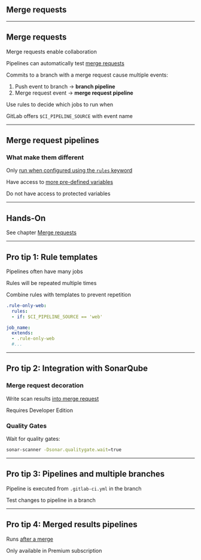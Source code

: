 <!-- .slide: id="gitlab_merge_requests" class="vertical-center" -->

<i class="fa-duotone fa-merge fa-8x" style="float: right; color: grey;"></i>

## Merge requests

---

## Merge requests

Merge requests enable collaboration

Pipelines can automatically test [merge requests](https://docs.gitlab.com/ee/ci/pipelines/merge_request_pipelines.html)

Commits to a branch with a merge request cause multiple events:

1. Push event to branch -> **branch pipeline** <i class="fa-duotone fa-solid fa-code-branch"></i>
1. Merge request event -> **merge request pipeline** <i class="fa-duotone fa-solid fa-code-pull-request"></i>

Use rules [<i class="fa-solid fa-arrow-right-to-bracket"></i>](#/gitlab_rules) to decide which jobs to run when

GitLab offers `$CI_PIPELINE_SOURCE` with event name

---

## Merge request pipelines

### What make them different

Only [run when configured using the `rules` keyword](https://docs.gitlab.com/ee/ci/pipelines/merge_request_pipelines.html#use-rules-to-add-jobs)

Have access to [more pre-defined variables](https://docs.gitlab.com/ee/ci/variables/predefined_variables.html#predefined-variables-for-merge-request-pipelines)

Do not have access to protected variables

---

## Hands-On

See chapter [Merge requests](/hands-on/2025-05-14/140_merge_requests/exercise/)

---

## Pro tip 1: Rule templates

Pipelines often have many jobs

Rules will be repeated multiple times

Combine rules with templates to prevent repetition

```yaml
.rule-only-web:
  rules:
  - if: $CI_PIPELINE_SOURCE == 'web'

job_name:
  extends:
  - .rule-only-web
  #...
```

---

## Pro tip 2: Integration with SonarQube

### Merge request decoration

Write scan results [into merge request](https://docs.sonarsource.com/sonarqube/latest/devops-platform-integration/gitlab-integration/)

Requires Developer Edition

### Quality Gates

Wait for quality gates:

```bash
sonar-scanner -Dsonar.qualitygate.wait=true
```

---

## Pro tip 3: Pipelines and multiple branches

Pipeline is executed from `.gitlab-ci.yml` in the branch

Test changes to pipeline in a branch

---

## Pro tip 4: Merged results pipelines

Runs [after a merge](https://docs.gitlab.com/ee/ci/pipelines/merged_results_pipelines.html)

Only available in Premium subscription
